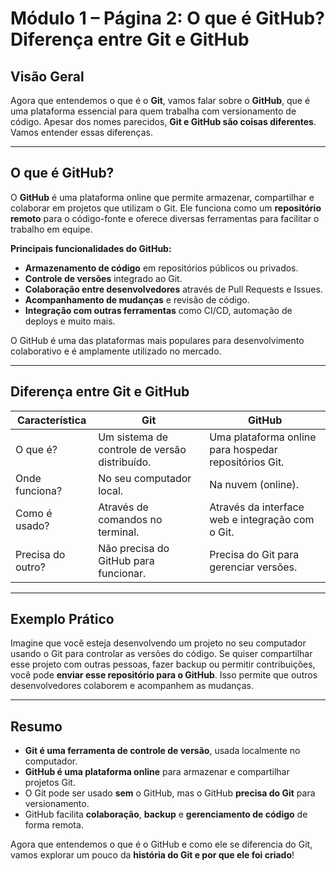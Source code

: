 # Módulo 1 – Página 2: O que é GitHub? Diferença entre Git e GitHub

## Visão Geral

Agora que entendemos o que é o **Git**, vamos falar sobre o **GitHub**, que é uma plataforma essencial para quem trabalha com versionamento de código. Apesar dos nomes parecidos, **Git e GitHub são coisas diferentes**. Vamos entender essas diferenças.

---

## O que é GitHub?

O **GitHub** é uma plataforma online que permite armazenar, compartilhar e colaborar em projetos que utilizam o Git. Ele funciona como um **repositório remoto** para o código-fonte e oferece diversas ferramentas para facilitar o trabalho em equipe.

**Principais funcionalidades do GitHub:**

- **Armazenamento de código** em repositórios públicos ou privados.
- **Controle de versões** integrado ao Git.
- **Colaboração entre desenvolvedores** através de Pull Requests e Issues.
- **Acompanhamento de mudanças** e revisão de código.
- **Integração com outras ferramentas** como CI/CD, automação de deploys e muito mais.

O GitHub é uma das plataformas mais populares para desenvolvimento colaborativo e é amplamente utilizado no mercado.

---

## Diferença entre Git e GitHub

| Característica | Git | GitHub |
|---------------|-----|--------|
| O que é? | Um sistema de controle de versão distribuído. | Uma plataforma online para hospedar repositórios Git. |
| Onde funciona? | No seu computador local. | Na nuvem (online). |
| Como é usado? | Através de comandos no terminal. | Através da interface web e integração com o Git. |
| Precisa do outro? | Não precisa do GitHub para funcionar. | Precisa do Git para gerenciar versões. |

---

## Exemplo Prático

Imagine que você esteja desenvolvendo um projeto no seu computador usando o Git para controlar as versões do código. Se quiser compartilhar esse projeto com outras pessoas, fazer backup ou permitir contribuições, você pode **enviar esse repositório para o GitHub**. Isso permite que outros desenvolvedores colaborem e acompanhem as mudanças.

---

## Resumo

- **Git é uma ferramenta de controle de versão**, usada localmente no computador.
- **GitHub é uma plataforma online** para armazenar e compartilhar projetos Git.
- O Git pode ser usado **sem** o GitHub, mas o GitHub **precisa do Git** para versionamento.
- GitHub facilita **colaboração**, **backup** e **gerenciamento de código** de forma remota.

Agora que entendemos o que é o GitHub e como ele se diferencia do Git, vamos explorar um pouco da **história do Git e por que ele foi criado**!